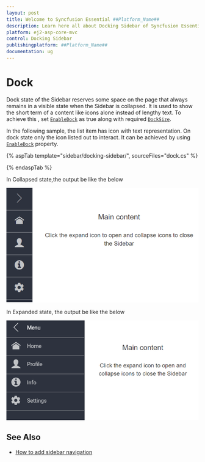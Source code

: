 ```yaml
---
layout: post
title: Welcome to Syncfusion Essential ##Platform_Name##
description: Learn here all about Docking Sidebar of Syncfusion Essential ##Platform_Name## widgets based on HTML5 and jQuery.
platform: ej2-asp-core-mvc
control: Docking Sidebar
publishingplatform: ##Platform_Name##
documentation: ug
---
```



# Dock

Dock state of the Sidebar reserves some space on the page that always remains in a visible state when the Sidebar is collapsed. It is used to show the short term of a content like icons alone instead of lengthy text. To achieve this , set [`EnableDock`](https://help.syncfusion.com/cr/aspnetcore-js2/Syncfusion.EJ2~Syncfusion.EJ2.Navigations.Sidebar~EnableDock.html) as true along with required [`DockSize`](https://help.syncfusion.com/cr/aspnetcore-js2/Syncfusion.EJ2~Syncfusion.EJ2.Navigations.Sidebar~DockSize.html).

In the following sample, the list item has icon with text representation. On dock state only the icon listed out to interact. It can be achieved by using [`EnableDock`](https://help.syncfusion.com/cr/aspnetcore-js2/Syncfusion.EJ2~Syncfusion.EJ2.Navigations.Sidebar~EnableDock.html) property.

{% aspTab template="sidebar/docking-sidebar/", sourceFiles="dock.cs" %}

{% endaspTab %}

In Collapsed state,the output be like the below

![Sidebar Sample](./images/dock.png)

In Expanded state, the output be like the below

![Sidebar Sample](./images/dock_expanded.png)

## See Also

* [How to add sidebar navigation](./how-to/layout-page-sidebar-with-treeview)
